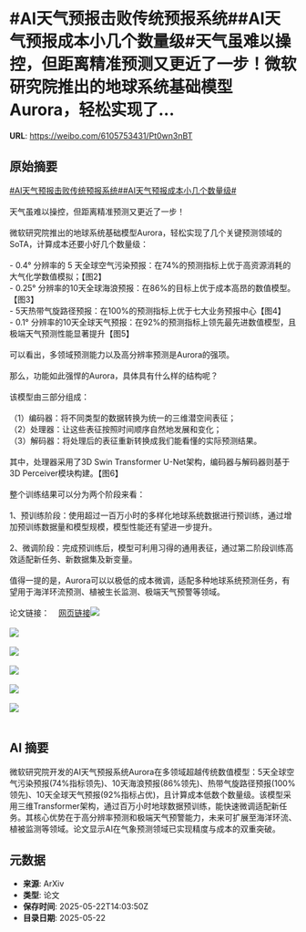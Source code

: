 # #AI天气预报击败传统预报系统##AI天气预报成本小几个数量级#天气虽难以操控，但距离精准预测又更近了一步！微软研究院推出的地球系统基础模型Aurora，轻松实现了...

**URL**: https://weibo.com/6105753431/Pt0wn3nBT

## 原始摘要

<a href="https://m.weibo.cn/search?containerid=231522type%3D1%26t%3D10%26q%3D%23AI%E5%A4%A9%E6%B0%94%E9%A2%84%E6%8A%A5%E5%87%BB%E8%B4%A5%E4%BC%A0%E7%BB%9F%E9%A2%84%E6%8A%A5%E7%B3%BB%E7%BB%9F%23&amp;extparam=%23AI%E5%A4%A9%E6%B0%94%E9%A2%84%E6%8A%A5%E5%87%BB%E8%B4%A5%E4%BC%A0%E7%BB%9F%E9%A2%84%E6%8A%A5%E7%B3%BB%E7%BB%9F%23" data-hide=""><span class="surl-text">#AI天气预报击败传统预报系统#</span></a><a href="https://m.weibo.cn/search?containerid=231522type%3D1%26t%3D10%26q%3D%23AI%E5%A4%A9%E6%B0%94%E9%A2%84%E6%8A%A5%E6%88%90%E6%9C%AC%E5%B0%8F%E5%87%A0%E4%B8%AA%E6%95%B0%E9%87%8F%E7%BA%A7%23&amp;extparam=%23AI%E5%A4%A9%E6%B0%94%E9%A2%84%E6%8A%A5%E6%88%90%E6%9C%AC%E5%B0%8F%E5%87%A0%E4%B8%AA%E6%95%B0%E9%87%8F%E7%BA%A7%23" data-hide=""><span class="surl-text">#AI天气预报成本小几个数量级#</span></a><br><br>天气虽难以操控，但距离精准预测又更近了一步！<br><br>微软研究院推出的地球系统基础模型Aurora，轻松实现了几个关键预测领域的SoTA，计算成本还要小好几个数量级：<br><br>- 0.4° 分辨率的 5 天全球空气污染预报：在74%的预测指标上优于高资源消耗的大气化学数值模拟；【图2】<br>- 0.25° 分辨率的10天全球海浪预报：在86%的目标上优于成本高昂的数值模型。【图3】<br>- 5天热带气旋路径预报：在100%的预测指标上优于七大业务预报中心【图4】<br>- 0.1° 分辨率的10天全球天气预报：在92%的预测指标上领先最先进数值模型，且极端天气预测性能显著提升【图5】<br><br>可以看出，多领域预测能力以及高分辨率预测是Aurora的强项。<br><br>那么，功能如此强悍的Aurora，具体具有什么样的结构呢？<br><br>该模型由三部分组成：<br><br>（1）编码器：将不同类型的数据转换为统一的三维潜空间表征；<br>（2）处理器：让这些表征按照时间顺序自然地发展和变化；<br>（3）解码器：将处理后的表征重新转换成我们能看懂的实际预测结果。<br><br>其中，处理器采用了3D Swin Transformer U-Net架构，编码器与解码器则基于3D Perceiver模块构建。【图6】<br><br>整个训练结果可以分为两个阶段来看：<br><br>1、预训练阶段：使用超过一百万小时的多样化地球系统数据进行预训练，通过增加预训练数据量和模型规模，模型性能还有望进一步提升。<br><br>2、微调阶段：完成预训练后，模型可利用习得的通用表征，通过第二阶段训练高效适配新任务、新数据集及新变量。<br><br>值得一提的是，Aurora可以以极低的成本微调，适配多种地球系统预测任务，有望用于海洋环流预测、植被生长监测、极端天气预警等领域。<br><br>论文链接：<a href="https://weibo.cn/sinaurl?u=https%3A%2F%2Farxiv.org%2Fabs%2F2405.13063" data-hide=""><span class="url-icon"><img style="width: 1rem;height: 1rem" src="https://h5.sinaimg.cn/upload/2015/09/25/3/timeline_card_small_web_default.png" referrerpolicy="no-referrer"></span><span class="surl-text">网页链接</span></a><img style="" src="https://tvax3.sinaimg.cn/large/006Fd7o3gy1i1oc2pa9mgj30zk0hbjxh.jpg" referrerpolicy="no-referrer"><br><br><img style="" src="https://tvax3.sinaimg.cn/large/006Fd7o3gy1i1oc2rrns7j30zk0oxqlg.jpg" referrerpolicy="no-referrer"><br><br><img style="" src="https://tvax3.sinaimg.cn/large/006Fd7o3gy1i1oc2tspiej30ze0sy7pr.jpg" referrerpolicy="no-referrer"><br><br><img style="" src="https://tvax1.sinaimg.cn/large/006Fd7o3gy1i1oc2yidoyj30zk0iadmq.jpg" referrerpolicy="no-referrer"><br><br><img style="" src="https://tvax3.sinaimg.cn/large/006Fd7o3gy1i1oc30dhdrj30zk0of4dl.jpg" referrerpolicy="no-referrer"><br><br><img style="" src="https://tvax2.sinaimg.cn/large/006Fd7o3gy1i1oc33otdej30zk0ratm4.jpg" referrerpolicy="no-referrer"><br><br>

## AI 摘要

微软研究院开发的AI天气预报系统Aurora在多领域超越传统数值模型：5天全球空气污染预报(74%指标领先)、10天海浪预报(86%领先)、热带气旋路径预报(100%领先)、10天全球天气预报(92%指标占优)，且计算成本低数个数量级。该模型采用三维Transformer架构，通过百万小时地球数据预训练，能快速微调适配新任务。其核心优势在于高分辨率预测和极端天气预警能力，未来可扩展至海洋环流、植被监测等领域。论文显示AI在气象预测领域已实现精度与成本的双重突破。

## 元数据

- **来源**: ArXiv
- **类型**: 论文
- **保存时间**: 2025-05-22T14:03:50Z
- **目录日期**: 2025-05-22

